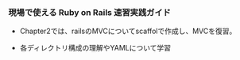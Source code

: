 ### 現場で使える Ruby on Rails 速習実践ガイド

* Chapter2では、railsのMVCについてscaffolで作成し、MVCを復習。

* 各ディレクトリ構成の理解やYAMLについて学習
